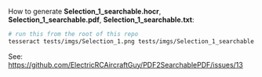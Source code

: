 
How to generate **Selection_1_searchable.hocr**, **Selection_1_searchable.pdf**, **Selection_1_searchable.txt**:

```bash
# run this from the root of this repo
tesseract tests/imgs/Selection_1.png tests/imgs/Selection_1_searchable txt pdf hocr
```
See: https://github.com/ElectricRCAircraftGuy/PDF2SearchablePDF/issues/13
